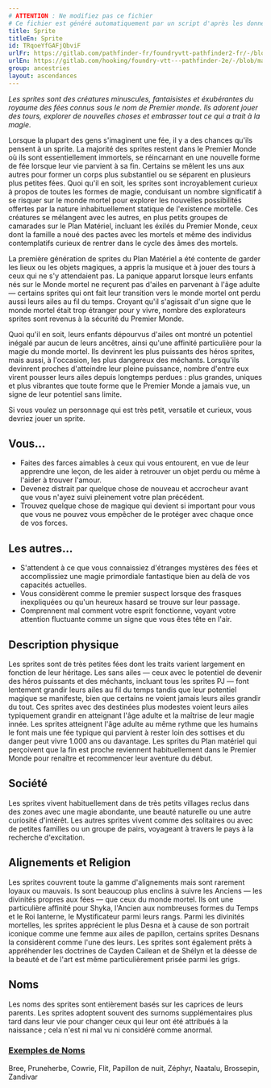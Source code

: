 ```yaml
---
# ATTENTION : Ne modifiez pas ce fichier
# Ce fichier est généré automatiquement par un script d'après les données du module Foundry VTT officiel et de sa traduction
title: Sprite
titleEn: Sprite
id: TRqoeYfGAFjQbviF
urlFr: https://gitlab.com/pathfinder-fr/foundryvtt-pathfinder2-fr/-/blob/master/data/ancestries/TRqoeYfGAFjQbviF.htm
urlEn: https://gitlab.com/hooking/foundry-vtt---pathfinder-2e/-/blob/master/packs/data/ancestries.db/sprite.json
group: ancestries
layout: ascendances
---
```

*Les sprites sont des créatures minuscules, fantaisistes et éxubérantes du royaume des fées connus sous le nom de Premier monde. Ils adorent jouer des tours, explorer de nouvelles choses et embrasser tout ce qui a trait à la magie.*

Lorsque la plupart des gens s'imaginent une fée, il y a des chances qu'ils pensent à un sprite. La majorité des sprites restent dans le Premier Monde où ils sont essentiellement immortels, se réincarnant en une nouvelle forme de fée lorsque leur vie parvient à sa fin. Certains se mêlent les uns aux autres pour former un corps plus substantiel ou se séparent en plusieurs plus petites fées. Quoi qu'il en soit, les sprites sont incroyablement curieux à propos de toutes les formes de magie, conduisant un nombre significatif à se risquer sur le monde mortel pour explorer les nouvelles possibilités offertes par la nature inhabituellement statique de l'existence mortelle. Ces créatures se mélangent avec les autres, en plus petits groupes de camarades sur le Plan Matériel, incluant les éxilés du Premier Monde, ceux dont la famille a noué des pactes avec les mortels et même des individus contemplatifs curieux de rentrer dans le cycle des âmes des mortels.

La première génération de sprites du Plan Matériel a été contente de garder les lieux ou les objets magiques, a appris la musique et à jouer des tours à ceux qui ne s'y attendaient pas. La panique apparut lorsque leurs enfants nés sur le Monde mortel ne reçurent pas d'ailes en parvenant à l'âge adulte — certains sprites qui ont fait leur transition vers le monde mortel ont perdu aussi leurs ailes au fil du temps. Croyant qu'il s'agissait d'un signe que le monde mortel était trop étranger pour y vivre, nombre des explorateurs sprites sont revenus à la sécurité du Premier Monde.

Quoi qu'il en soit, leurs enfants dépourvus d'ailes ont montré un potentiel inégalé par aucun de leurs ancêtres, ainsi qu'une affinité particulière pour la magie du monde mortel. Ils devinrent les plus puissants des héros sprites, mais aussi, à l'occasion, les plus dangereux des méchants. Lorsqu'ils devinrent proches d'atteindre leur pleine puissance, nombre d'entre eux virent pousser leurs ailes depuis longtemps perdues : plus grandes, uniques et plus vibrantes que toute forme que le Premier Monde a jamais vue, un signe de leur potentiel sans limite.

Si vous voulez un personnage qui est très petit, versatile et curieux, vous devriez jouer un sprite.

## Vous…

- Faites des farces aimables à ceux qui vous entourent, en vue de leur apprendre une leçon, de les aider à retrouver un objet perdu ou même à l'aider à trouver l'amour.
- Devenez distrait par quelque chose de nouveau et accrocheur avant que vous n'ayez suivi pleinement votre plan précédent.
- Trouvez quelque chose de magique qui devient si important pour vous que vous ne pouvez vous empêcher de le protéger avec chaque once de vos forces.

## Les autres…

- S'attendent à ce que vous connaissiez d'étranges mystères des fées et accomplissiez une magie primordiale fantastique bien au delà de vos capacités actuelles.
- Vous considèrent comme le premier suspect lorsque des frasques inexpliquées ou qu'un heureux hasard se trouve sur leur passage.
- Comprennent mal comment votre esprit fonctionne, voyant votre attention fluctuante comme un signe que vous êtes tête en l'air.

## Description physique

Les sprites sont de très petites fées dont les traits varient largement en fonction de leur héritage. Les sans ailes — ceux avec le potentiel de devenir des héros puissants et des méchants, incluant tous les sprites PJ — font lentement grandir leurs ailes au fil du temps tandis que leur potentiel magique se manifeste, bien que certains ne voient jamais leurs ailes grandir du tout. Ces sprites avec des destinées plus modestes voient leurs ailes typiquement grandir en atteignant l'âge adulte et la maîtrise de leur magie innée. Les sprites atteignent l'âge adulte au même rythme que les humains le font mais une fée typique qui parvient à rester loin des sottises et du danger peut vivre 1.000 ans ou davantage. Les sprites du Plan matériel qui perçoivent que la fin est proche reviennent habituellement dans le Premier Monde pour renaître et recommencer leur aventure du début.

## Société

Les sprites vivent habituellement dans de très petits villages reclus dans des zones avec une magie abondante, une beauté naturelle ou une autre curiosité d'intérêt. Les autres sprites vivent comme des solitaires ou avec de petites familles ou un groupe de pairs, voyageant à travers le pays à la recherche d'excitation.

## Alignements et Religion

Les sprites couvrent toute la gamme d'alignements mais sont rarement loyaux ou mauvais. Is sont beaucoup plus enclins à suivre les Anciens — les divinités propres aux fées — que ceux du monde mortel. Ils ont une particulière affinité pour Shyka, l'Ancien aux nombreuses formes du Temps et le Roi lanterne, le Mystificateur parmi leurs rangs. Parmi les divinités mortelles, les sprites apprécient le plus Desna et à cause de son portrait iconique comme une femme aux ailes de papillon, certains sprites Desnans la considèrent comme l'une des leurs. Les sprites sont également prêts à appréhender les doctrines de Cayden Cailean et de Shélyn et la déesse de la beauté et de l'art est même particulièrement prisée parmi les grigs.

## Noms

Les noms des sprites sont entièrement basés sur les caprices de leurs parents. Les sprites adoptent souvent des surnoms supplémentaires plus tard dans leur vie pour changer ceux qui leur ont été attribués à la naissance ; cela n'est ni mal vu ni considéré comme anormal.

### <span style="text-decoration: underline;">Exemples de Noms

Bree, Pruneherbe, Cowrie, Flit, Papillon de nuit, Zéphyr, Naatalu, Brossepin, Zandivar

